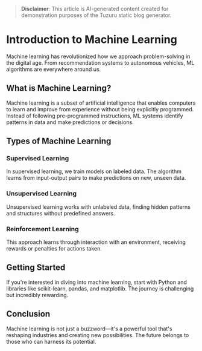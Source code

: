 > **Disclaimer**: This article is AI-generated content created for demonstration purposes of the Tuzuru static blog generator.

# Introduction to Machine Learning

Machine learning has revolutionized how we approach problem-solving in the digital age. From recommendation systems to autonomous vehicles, ML algorithms are everywhere around us.

## What is Machine Learning?

Machine learning is a subset of artificial intelligence that enables computers to learn and improve from experience without being explicitly programmed. Instead of following pre-programmed instructions, ML systems identify patterns in data and make predictions or decisions.

## Types of Machine Learning

### Supervised Learning
In supervised learning, we train models on labeled data. The algorithm learns from input-output pairs to make predictions on new, unseen data.

### Unsupervised Learning
Unsupervised learning works with unlabeled data, finding hidden patterns and structures without predefined answers.

### Reinforcement Learning
This approach learns through interaction with an environment, receiving rewards or penalties for actions taken.

## Getting Started

If you're interested in diving into machine learning, start with Python and libraries like scikit-learn, pandas, and matplotlib. The journey is challenging but incredibly rewarding.

## Conclusion

Machine learning is not just a buzzword—it's a powerful tool that's reshaping industries and creating new possibilities. The future belongs to those who can harness its potential.